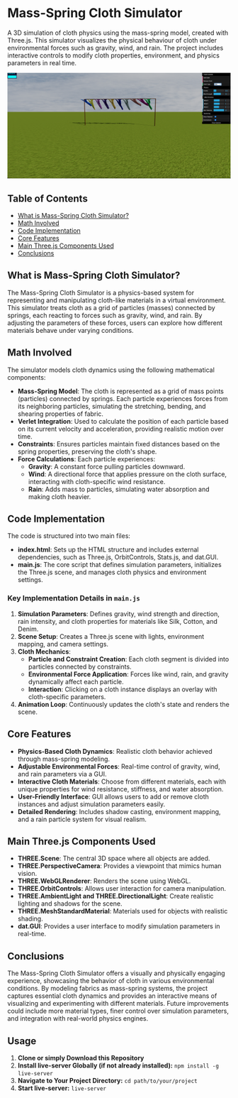 # Mass-Spring Cloth Simulator <!-- omit from toc -->

A 3D simulation of cloth physics using the mass-spring model, created with Three.js. This simulator visualizes the physical behaviour of cloth under environmental forces such as gravity, wind, and rain. The project includes interactive controls to modify cloth properties, environment, and physics parameters in real time.

![showcase](showcase.png)

## Table of Contents <!-- omit from toc -->

- [What is Mass-Spring Cloth Simulator?](#what-is-mass-spring-cloth-simulator)
- [Math Involved](#math-involved)
- [Code Implementation](#code-implementation)
- [Core Features](#core-features)
- [Main Three.js Components Used](#main-threejs-components-used)
- [Conclusions](#conclusions)

## What is Mass-Spring Cloth Simulator?

The Mass-Spring Cloth Simulator is a physics-based system for representing and manipulating cloth-like materials in a virtual environment. This simulator treats cloth as a grid of particles (masses) connected by springs, each reacting to forces such as gravity, wind, and rain. By adjusting the parameters of these forces, users can explore how different materials behave under varying conditions.

## Math Involved

The simulator models cloth dynamics using the following mathematical components:

- **Mass-Spring Model**: The cloth is represented as a grid of mass points (particles) connected by springs. Each particle experiences forces from its neighboring particles, simulating the stretching, bending, and shearing properties of fabric.
- **Verlet Integration**: Used to calculate the position of each particle based on its current velocity and acceleration, providing realistic motion over time.
- **Constraints**: Ensures particles maintain fixed distances based on the spring properties, preserving the cloth's shape.
- **Force Calculations**: Each particle experiences:
  - **Gravity**: A constant force pulling particles downward.
  - **Wind**: A directional force that applies pressure on the cloth surface, interacting with cloth-specific wind resistance.
  - **Rain**: Adds mass to particles, simulating water absorption and making cloth heavier.

## Code Implementation

The code is structured into two main files:
  
- **index.html**: Sets up the HTML structure and includes external dependencies, such as Three.js, OrbitControls, Stats.js, and dat.GUI.
- **main.js**: The core script that defines simulation parameters, initializes the Three.js scene, and manages cloth physics and environment settings.

### Key Implementation Details in `main.js`

1. **Simulation Parameters**: Defines gravity, wind strength and direction, rain intensity, and cloth properties for materials like Silk, Cotton, and Denim.
2. **Scene Setup**: Creates a Three.js scene with lights, environment mapping, and camera settings.
3. **Cloth Mechanics**:
   - **Particle and Constraint Creation**: Each cloth segment is divided into particles connected by constraints.
   - **Environmental Force Application**: Forces like wind, rain, and gravity dynamically affect each particle.
   - **Interaction**: Clicking on a cloth instance displays an overlay with cloth-specific parameters.
4. **Animation Loop**: Continuously updates the cloth's state and renders the scene.

## Core Features

- **Physics-Based Cloth Dynamics**: Realistic cloth behavior achieved through mass-spring modeling.
- **Adjustable Environmental Forces**: Real-time control of gravity, wind, and rain parameters via a GUI.
- **Interactive Cloth Materials**: Choose from different materials, each with unique properties for wind resistance, stiffness, and water absorption.
- **User-Friendly Interface**: GUI allows users to add or remove cloth instances and adjust simulation parameters easily.
- **Detailed Rendering**: Includes shadow casting, environment mapping, and a rain particle system for visual realism.

## Main Three.js Components Used

- **THREE.Scene**: The central 3D space where all objects are added.
- **THREE.PerspectiveCamera**: Provides a viewpoint that mimics human vision.
- **THREE.WebGLRenderer**: Renders the scene using WebGL.
- **THREE.OrbitControls**: Allows user interaction for camera manipulation.
- **THREE.AmbientLight and THREE.DirectionalLight**: Create realistic lighting and shadows for the scene.
- **THREE.MeshStandardMaterial**: Materials used for objects with realistic shading.
- **dat.GUI**: Provides a user interface to modify simulation parameters in real-time.

## Conclusions

The Mass-Spring Cloth Simulator offers a visually and physically engaging experience, showcasing the behavior of cloth in various environmental conditions. By modeling fabrics as mass-spring systems, the project captures essential cloth dynamics and provides an interactive means of visualizing and experimenting with different materials. Future improvements could include more material types, finer control over simulation parameters, and integration with real-world physics engines.

## Usage

1. **Clone or simply Download this Repository**
2. **Install live-server Globally (if not already installed):** `npm install -g live-server`
3. **Navigate to Your Project Directory:** `cd path/to/your/project`
4. **Start live-server:** `live-server`